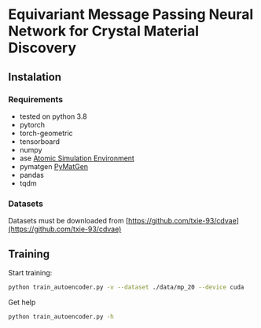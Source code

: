 # Equivariant Message Passing Neural Network for Crystal Material Discovery

## Instalation

### Requirements

* tested on python 3.8
* pytorch
* torch-geometric
* tensorboard
* numpy
* ase [Atomic Simulation Environment](https://wiki.fysik.dtu.dk/ase/)
* pymatgen [PyMatGen](https://pymatgen.org/)
* pandas
* tqdm


### Datasets

Datasets must be downloaded from [https://github.com/txie-93/cdvae](https://github.com/txie-93/cdvae)

## Training

Start training:

```bash
python train_autoencoder.py -v --dataset ./data/mp_20 --device cuda
```

Get help

```bash
python train_autoencoder.py -h
```
